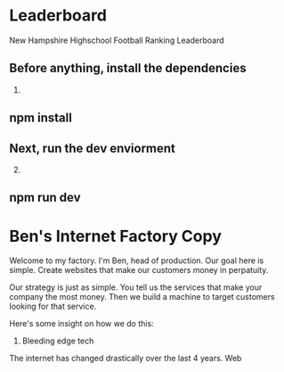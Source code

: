 # Leaderboard

New Hampshire Highschool Football Ranking Leaderboard

## Before anything, install the dependencies

1.

## npm install

## Next, run the dev enviorment

2.

## npm run dev

# Ben's Internet Factory Copy

Welcome to my factory. I'm Ben, head of production. Our goal here is simple. Create websites that make our customers money in perpatuity.

Our strategy is just as simple. You tell us the services that make your company the most money. Then we build a machine to target customers looking for that service.

Here's some insight on how we do this:

1. Bleeding edge tech

The internet has changed drastically over the last 4 years. Web
